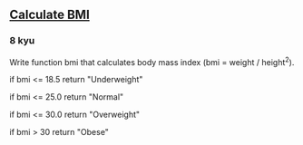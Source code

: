 <h2><a href=https://www.codewars.com/kata/57a429e253ba3381850000fb/train/python target="_blank">Calculate BMI</a></h2><h3>8 kyu</h3><p>Write function bmi that calculates body mass index (bmi = weight / height<sup>2</sup>).</p><p>if bmi &lt;= 18.5 return "Underweight"</p><p>if bmi &lt;= 25.0 return "Normal"</p><p>if bmi &lt;= 30.0 return "Overweight"</p><p>if bmi &gt; 30 return "Obese"</p>